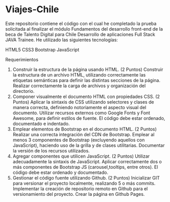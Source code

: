 # Viajes-Chile
Este repositorio contiene el código con el cual he completado la prueba solicitada al finalizar el módulo Fundamentos del desarrollo front-end de la beca de Talento Digital para Chile Desarrollo de aplicaciones Full Stack JAVA Trainee. He utilizado las siguientes tecnologías:

HTML5 CSS3 Bootstrap JavaScript

Requerimientos
1. Construir la estructura de la página usando HTML. (2 Puntos)
    Construir la estructura de un archivo HTML, utilizando correctamente las etiquetas semánticas para definir las distintas secciones de la página.
    Realizar correctamente la carga de archivos y organización del directorio.
2. Componer visualmente el documento HTML con propiedades CSS. (2 Puntos)
    Aplicar la sintaxis de CSS utilizando selectores y clases de manera correcta, definiendo notoriamente el aspecto visual del documento.
    Utilizar recursos externos como Google Fonts y Font Awesome, para definir estilos de fuente.
    El código debe estar ordenado, documentado e indentado.
3. Emplear elementos de Bootstrap en el documento HTML. (2 Puntos)
    Realizar una correcta integración del CDN de Bootstrap.
    Emplear al menos 3 componentes de Bootstrap (excluyendo aquellos con JavaScript), haciendo uso de la grilla y de clases utilitarias.
    Documentar la versión de los recursos utilizados.
4. Agregar componentes que utilicen JavaScript. (2 Puntos)
    Utilizar adecuadamente la sintaxis de JavaScript.
    Aplicar correctamente dos o más componentes de Bootstrap JS (carousel,tooltips, entre otros).
    El código debe estar ordenado y documentado.
5. Gestionar el código fuente utilizando Github. (2 Puntos)
    Inicializar GIT para versionar el proyecto localmente, realizando 5 o más commits.
    Implementar la creación de repositorio remoto en Github para el versionamiento del proyecto.
    Crear la página en Github Pages.